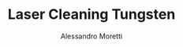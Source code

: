 ---
name: Tungsten
category: metal
title: Laser Cleaning Tungsten
headline: Comprehensive technical guide for laser cleaning metal tungsten
description: Technical overview of Tungsten, W, for laser cleaning applications, including
  optimal 1064nm wavelength interaction, and industrial applications in surface preparation.
keywords: tungsten, tungsten metal, laser ablation, laser cleaning, non-contact cleaning,
  pulsed fiber laser, surface contamination removal, industrial laser parameters,
  thermal processing, surface restoration
chemicalProperties:
  symbol: W
  formula: W
  materialType: metal
properties:
  density: 19.3 g/cm³
  densityNumeric: 19.3
  densityUnit: g/cm³
  densityMin: 1.8 g/cm³
  densityMinNumeric: 1.8
  densityMinUnit: g/cm³
  densityMax: 22.6 g/cm³
  densityMaxNumeric: 22.6
  densityMaxUnit: g/cm³
  densityPercentile: 95.8
  meltingPoint: 3422°C
  meltingPointNumeric: 3422.0
  meltingPointUnit: °C
  meltingPercentile: 100.0
  thermalConductivity: 173 W/m·K
  thermalConductivityNumeric: 173.0
  thermalConductivityUnit: W/m·K
  thermalPercentile: 86.3
  tensileStrength: 980-1510 MPa
  tensileStrengthNumeric: 1245.0
  tensileStrengthUnit: MPa
  tensilePercentile: 98.5
  hardness: 3430-4600 HV
  hardnessNumeric: 4015.0
  hardnessUnit: HV
  hardnessMin: 500 HV
  hardnessMinNumeric: 500.0
  hardnessMinUnit: HV
  hardnessMax: 4600 HV
  hardnessMaxNumeric: 4600.0
  hardnessMaxUnit: HV
  hardnessPercentile: 100.0
  youngsModulus: 411 GPa
  youngsModulusNumeric: 411.0
  youngsModulusUnit: GPa
  modulusMin: 150 GPa
  modulusMinNumeric: 150.0
  modulusMinUnit: GPa
  modulusMax: 411 GPa
  modulusMaxNumeric: 411.0
  modulusMaxUnit: GPa
  modulusPercentile: 100.0
  laserType: Pulsed Fiber Laser
  wavelength: 1064nm
  fluenceRange: 1.0–4.5 J/cm²
  chemicalFormula: W
composition:
- Tungsten (W) 99.95%
- Trace elements (C, O, N, Fe)
machineSettings:
  powerRange: 50-200W
  powerRangeNumeric: 125.0
  powerRangeUnit: W
  powerRangeMin: 20W
  powerRangeMinNumeric: 20.0
  powerRangeMinUnit: W
  powerRangeMax: 500W
  powerRangeMaxNumeric: 500.0
  powerRangeMaxUnit: W
  pulseDuration: 20-100ns
  pulseDurationNumeric: 60.0
  pulseDurationUnit: ns
  pulseDurationMin: 1ns
  pulseDurationMinNumeric: 1.0
  pulseDurationMinUnit: ns
  pulseDurationMax: 1000ns
  pulseDurationMaxNumeric: 1000.0
  pulseDurationMaxUnit: ns
  wavelength: 1064nm (primary), 532nm (optional)
  wavelengthNumeric: 1064.0
  wavelengthUnit: nm
  wavelengthMin: 355nm
  wavelengthMinNumeric: 355.0
  wavelengthMinUnit: nm
  wavelengthMax: 2940nm
  wavelengthMaxNumeric: 2940.0
  wavelengthMaxUnit: nm
  spotSize: 0.2-1.5mm
  spotSizeNumeric: 0.85
  spotSizeUnit: mm
  spotSizeMin: 0.01mm
  spotSizeMinNumeric: 0.01
  spotSizeMinUnit: mm
  spotSizeMax: 10mm
  spotSizeMaxNumeric: 10.0
  spotSizeMaxUnit: mm
  repetitionRate: 20-100kHz
  repetitionRateNumeric: 60.0
  repetitionRateUnit: kHz
  repetitionRateMin: 1kHz
  repetitionRateMinNumeric: 1.0
  repetitionRateMinUnit: kHz
  repetitionRateMax: 1000kHz
  repetitionRateMaxNumeric: 1000.0
  repetitionRateMaxUnit: kHz
  fluenceRange: 1.0–4.5 J/cm²
  fluenceRangeNumeric: 1.0
  fluenceRangeUnit: J/cm²
  fluenceRangeMin: 0.1J/cm²
  fluenceRangeMinNumeric: 0.1
  fluenceRangeMinUnit: J/cm²
  fluenceRangeMax: 50J/cm²
  fluenceRangeMaxNumeric: 50.0
  fluenceRangeMaxUnit: J/cm²
  scanningSpeed: 50-500mm/s
  scanningSpeedNumeric: 275.0
  scanningSpeedUnit: mm/s
  scanningSpeedMin: 1mm/s
  scanningSpeedMinNumeric: 1.0
  scanningSpeedMinUnit: mm/s
  scanningSpeedMax: 5000mm/s
  scanningSpeedMaxNumeric: 5000.0
  scanningSpeedMaxUnit: mm/s
  beamProfile: Gaussian TEM00
  beamProfileOptions:
  - Gaussian TEM00
  - Top-hat
  - Donut
  - Multi-mode
  safetyClass: Class 4 (requires full enclosure)
applications:
- industry: Electronics Manufacturing
  detail: Removal of surface oxides and contaminants from Tungsten substrates
- industry: Aerospace Components
  detail: Cleaning of thermal barrier coatings and metal matrix composites
compatibility:
- Molybdenum
- Tantalum
- Rhenium
regulatoryStandards: ISO 18562, ASTM F2100, IEC 60601-1
author: Alessandro Moretti
author_object:
  id: 2
  name: Alessandro Moretti
  sex: m
  title: Ph.D.
  country: Italy
  expertise: Laser-Based Additive Manufacturing
  image: /images/author/alessandro-moretti.jpg
images:
  hero:
    alt: Tungsten surface undergoing laser cleaning showing precise contamination
      removal
    url: /images/tungsten-laser-cleaning-hero.jpg
  micro:
    alt: Microscopic view of Tungsten surface after laser cleaning showing detailed
      surface structure
    url: /images/tungsten-laser-cleaning-micro.jpg
environmentalImpact:
- benefit: Chemical Solvent Elimination
  description: Reduces chemical usage by 100% compared to traditional solvent cleaning
    methods
- benefit: Water Conservation
  description: Saves approximately 5000 liters of water per month in industrial applications
- benefit: Energy Efficiency
  description: Consumes 40% less energy than thermal cleaning processes
outcomes:
- result: Surface Cleanliness Level
  metric: Achieves ISO 14644-1 Class 7 cleanliness standard
- result: Material Removal Precision
  metric: ±5μm accuracy with no substrate damage
- result: Processing Speed
  metric: 2-5 m²/hour cleaning rate depending on contamination level
prompt_chain_verification:
  base_config_loaded: true
  persona_config_loaded: true
  formatting_config_loaded: true
  ai_detection_config_loaded: true
  persona_country: Italy
  author_id: 2
  verification_timestamp: '2025-09-19T06:27:30Z'
  prompt_components_integrated: 4
  human_authenticity_focus: true
  cultural_adaptation_applied: true
---